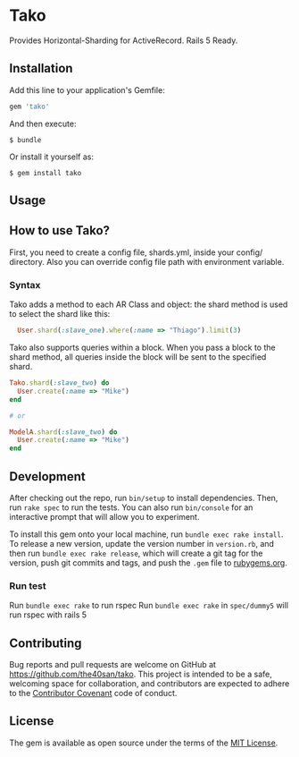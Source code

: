 # Tako

Provides Horizontal-Sharding for ActiveRecord.
Rails 5 Ready.

## Installation

Add this line to your application's Gemfile:

```ruby
gem 'tako'
```

And then execute:

    $ bundle

Or install it yourself as:

    $ gem install tako

## Usage
## How to use Tako?
First, you need to create a config file, shards.yml, inside your config/ directory.
Also you can override config file path with environment variable.

### Syntax
Tako adds a method to each AR Class and object: the shard method is used to select the shard like this:

```ruby
  User.shard(:slave_one).where(:name => "Thiago").limit(3)
```

Tako also supports queries within a block. When you pass a block to the shard method, all queries inside the block will be sent to the specified shard.

```ruby
Tako.shard(:slave_two) do
  User.create(:name => "Mike")
end

# or

ModelA.shard(:slave_two) do
  User.create(:name => "Mike")
end
```

## Development

After checking out the repo, run `bin/setup` to install dependencies. Then, run `rake spec` to run the tests. You can also run `bin/console` for an interactive prompt that will allow you to experiment.

To install this gem onto your local machine, run `bundle exec rake install`. To release a new version, update the version number in `version.rb`, and then run `bundle exec rake release`, which will create a git tag for the version, push git commits and tags, and push the `.gem` file to [rubygems.org](https://rubygems.org).

### Run test

Run `bundle exec rake` to run rspec
Run `bundle exec rake` in `spec/dummy5` will run rspec with rails 5

## Contributing

Bug reports and pull requests are welcome on GitHub at https://github.com/the40san/tako. This project is intended to be a safe, welcoming space for collaboration, and contributors are expected to adhere to the [Contributor Covenant](http://contributor-covenant.org) code of conduct.


## License

The gem is available as open source under the terms of the [MIT License](http://opensource.org/licenses/MIT).

